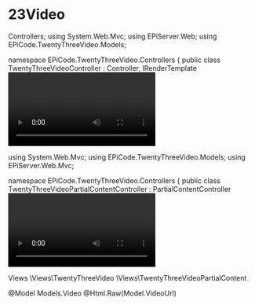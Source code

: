 ﻿23Video
===========

Controllers;
using System.Web.Mvc;
using EPiServer.Web;
using EPiCode.TwentyThreeVideo.Models;

namespace EPiCode.TwentyThreeVideo.Controllers
{
    public class TwentyThreeVideoController : Controller, IRenderTemplate<Video>
    {
        public ActionResult Index(Video currentContent)
        {
            return PartialView(currentContent);
        }
    }
}


using System.Web.Mvc;
using EPiCode.TwentyThreeVideo.Models;
using EPiServer.Web.Mvc;

namespace EPiCode.TwentyThreeVideo.Controllers
{
    public class TwentyThreeVideoPartialContentController : PartialContentController<Video>
    {
        public override ActionResult Index(Video currentContent)
        {
            return PartialView(currentContent);
        }
    }
}

Views
\Views\TwentyThreeVideo
\Views\TwentyThreeVideoPartialContent

@Model Models.Video
@Html.Raw(Model.VideoUrl)
